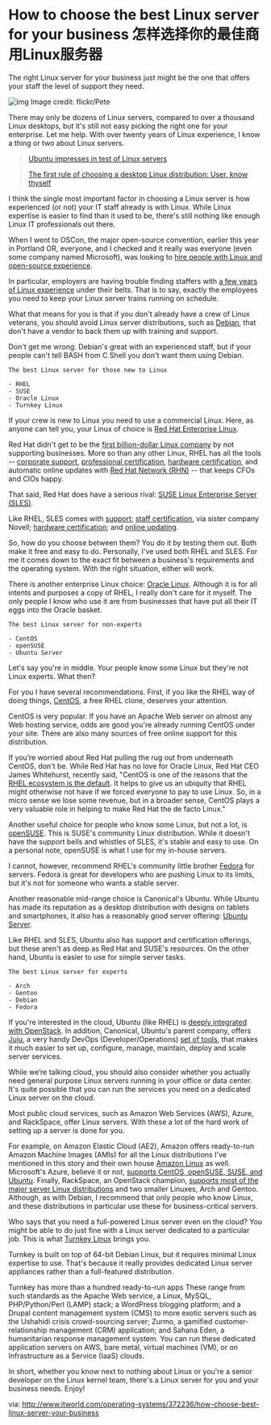 How to choose the best Linux server for your business
怎样选择你的最佳商用Linux服务器
=====================================================

The right Linux server for your business just might be the one that offers your staff the level of support they need.


![img](http://www.itworld.com/sites/default/files/best-penguin.jpg "penguins")
Image credit: flickr/Pete

There may only be dozens of Linux servers, compared to over a thousand Linux desktops, but it's still not easy picking the right one for your enterprise. Let me help. With over twenty years of Linux experience, I know a thing or two about Linux servers.

> [Ubuntu impresses in test of Linux servers][1]

> [The first rule of choosing a desktop Linux distribution: User, know thyself][2]

I think the single most important factor in choosing a Linux server is how experienced (or not) your IT staff already is with Linux. While Linux expertise is easier to find than it used to be, there's still nothing like enough Linux IT professionals out there.

When I went to OSCon, the major open-source convention, earlier this year in Portland OR, everyone, and I checked and it really was everyone (even some company named Microsoft), was looking to [hire people with Linux and open-source experience][3].

In particular, employers are having trouble finding staffers with [a few years of Linux experience][4] under their belts. That is to say, exactly the employees you need to keep your Linux server trains running on schedule.

What that means for you is that if you don't already have a crew of Linux veterans, you should avoid Linux server distributions, such as [Debian][5], that don't have a vendor to back them up with training and support.

Don't get me wrong. Debian's great with an experienced staff, but if your people can't tell BASH from C Shell you don't want them using Debian.

	The best Linux server for those new to Linux

	- RHEL
	- SUSE
	- Oracle Linux
	- Turnkey Linux

If your crew is new to Linux you need to use a commercial Linux. Here, as anyone can tell you, your Linux of choice is [Red Hat Enterprise Linux][6].

Red Hat didn't get to be the [first billion-dollar Linux company][7] by not supporting businesses. More so than any other Linux, RHEL has all the tools -- [corporate support][8], [professional certification][9], [hardware certification][10], and automatic online updates with [Red Hat Network (RHN)][11] -- that keeps CFOs and CIOs happy.

That said, Red Hat does have a serious rival: [SUSE Linux Enterprise Server (SLES)][12].

Like RHEL, SLES comes with [support][13]; [staff certification][14], via sister company Novell; [hardware certification][15]; and [online updating][16].

So, how do you choose between them? You do it by testing them out. Both make it free and easy to do. Personally, I've used both RHEL and SLES. For me it comes down to the exact fit between a business's requirements and the operating system. With the right situation, either will work.

There is another enterprise Linux choice: [Oracle Linux][17]. Although it is for all intents and purposes a copy of RHEL, I really don't care for it myself. The only people I know who use it are from businesses that have put all their IT eggs into the Oracle basket.

	The best Linux server for non-experts

	- CentOS
	- openSUSE
	- Ubuntu Server

Let's say you're in middle. Your people know some Linux but they're not Linux experts. What then?

For you I have several recommendations. First, if you like the RHEL way of doing things, [CentOS][18], a free RHEL clone, deserves your attention.

CentOS is very popular. If you have an Apache Web server on almost any Web hosting service, odds are good you're already running CentOS under your site. There are also many sources of free online support for this distribution.

If you’re worried about Red Hat pulling the rug out from underneath CentOS, don't be. While Red Hat has no love for Oracle Linux, Red Hat CEO James Whitehurst, recently said, "CentOS is one of the reasons that the [RHEL ecosystem is the default][19]. It helps to give us an ubiquity that RHEL might otherwise not have if we forced everyone to pay to use Linux. So, in a micro sense we lose some revenue, but in a broader sense, CentOS plays a very valuable role in helping to make Red Hat the de facto Linux."

Another useful choice for people who know some Linux, but not a lot, is [openSUSE][20]. This is SUSE's community Linux distribution. While it doesn't have the support bells and whistles of SLES, it's stable and easy to use. On a personal note, openSUSE is what I use for my in-house servers.

I cannot, however, recommend RHEL's community little brother [Fedora][21] for servers. Fedora is great for developers who are pushing Linux to its limits, but it's not for someone who wants a stable server.

Another reasonable mid-range choice is Canonical's Ubuntu. While Ubuntu has made its reputation as a desktop distribution with designs on tablets and smartphones, it also has a reasonably good server offering: [Ubuntu Server][22].

Like RHEL and SLES, Ubuntu also has support and certification offerings, but these aren't as deep as Red Hat and SUSE's resources. On the other hand, Ubuntu is easier to use for simple server tasks.

	The best Linux server for experts

	- Arch
	- Gentoo
	- Debian
	- Fedora

If you're interested in the cloud, Ubuntu (like RHEL) is [deeply integrated with OpenStack][23]. In addition, Canonical, Ubuntu's parent company, offers [Juju][24], a very handy DevOps (Developer/Operations) [set of tools][25], that makes it much easier to set up, configure, manage, maintain, deploy and scale server services.

While we’re talking cloud, you should also consider whether you actually need general purpose Linux servers running in your office or data center. It's quite possible that you can run the services you need on a dedicated Linux server on the cloud.

Most public cloud services, such as Amazon Web Services (AWS), Azure, and RackSpace, offer Linux servers. With these a lot of the hard work of setting up a server is done for you.

For example, on Amazon Elastic Cloud (AE2), Amazon offers ready-to-run Amazon Machine Images (AMIs) for all the Linux distributions I've mentioned in this story and their own house [Amazon Linux][26] as well. Microsoft's Azure, believe it or not, [supports CentOS, openSUSE, SUSE, and Ubuntu][27]. Finally, RackSpace, an OpenStack champion, [supports most of the major server Linux distributions][28] and two smaller Linuxes, Arch and Gentoo. Although, as with Debian, I recommend that only people who know Linux, and these distributions in particular use these for business-critical servers.

Who says that you need a full-powered Linux server even on the cloud? You might be able to do just fine with a Linux server dedicated to a particular job. This is what [Turnkey Linux][29] brings you.

Turnkey is built on top of 64-bit Debian Linux, but it requires minimal Linux expertise to use. That's because it really provides dedicated Linux server appliances rather than a full-featured distribution.

Turnkey has more than a hundred ready-to-run apps These range from such standards as the Apache Web service, a Linux, MySQL, PHP/Python/Perl (LAMP) stack; a WordPress blogging platform; and a Drupal content management system (CMS) to more exotic servers such as the Ushahidi crisis crowd-sourcing server; Zurmo, a gamified customer-relationship management (CRM) application; and Sahana Eden, a humanitarian response management system. You can run these dedicated application servers on AWS, bare metal, virtual machines (VM), or on Infrastructure as a Service (IaaS) clouds.

In short, whether you know next to nothing about Linux or you're a senior developer on the Linux kernel team, there's a Linux server for you and your business needs. Enjoy!

[1]:http://www.itworld.com/slideshow/119061/ubuntu-impresses-test-linux-servers-372374
[2]:http://www.itworld.com/operating-systems/370104/first-rule-choosing-desktop-linux-distribution-user-know-thyself
[3]:http://blog.smartbear.com/open-source/yes-open-source-jobs-are-hot-and-we-have-stats-to-prove-it/
[4]:http://www.itworld.com/it-managementstrategy/250988/where-are-all-linux-professionals
[5]:http://www.debian.org/
[6]:http://www.redhat.com/products/enterprise-linux/
[7]:http://www.itworld.com/it-managementstrategy/263212/red-hat-joins-billion-dollar-club
[8]:http://www.redhat.com/support/
[9]:http://www.redhat.com/training/certifications/
[10]:http://www.redhat.com/rhel/compatibility/hardware/
[11]:https://access.redhat.com/subscriptions/rhntransition/
[12]:https://www.suse.com/products/server/
[13]:https://www.suse.com/products/expandedsupport/
[14]:http://www.novell.com/training/certinfo/clp/
[15]:https://www.suse.com/partners/ihv/yes/
[16]:https://www.suse.com/products/register.html
[17]:http://www.oracle.com/us/technologies/linux/overview/index.html
[18]:http://www.centos.org/
[19]:http://readwrite.com/2013/08/13/red-hat-ceo-centos-open-source
[20]:http://www.opensuse.org/en/
[21]:http://fedoraproject.org/
[22]:http://www.ubuntu.com/server
[23]:http://www.ubuntu.com/cloud/build-a-cloud
[24]:https://juju.ubuntu.com/
[25]:https://community.csc.com/community/cio-engage/blog/2013/08/25/beyond-chef-and-puppet-ubuntu-juju
[26]:https://aws.amazon.com/marketplace/pp/B00635Y2IW/ref=mkt_ste_ec2_amznlinux
[27]:http://www.windowsazure.com/en-us/manage/linux/other-resources/endorsed-distributions/
[28]:http://www.rackspace.com/knowledge_center/article/choosing-a-linux-distribution
[29]:http://www.turnkeylinux.org/

via: http://www.itworld.com/operating-systems/372236/how-choose-best-linux-server-your-business


